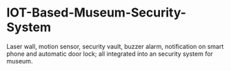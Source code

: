 # IOT-Based-Museum-Security-System
Laser wall, motion sensor, security vault, buzzer alarm, notification on smart phone and automatic door lock; all integrated into an security system for museum.
